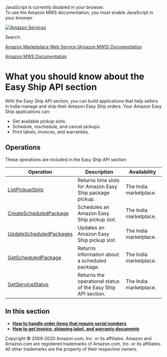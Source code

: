 <div id="MWSDX_noscript">

JavaScript is currently disabled in your browser.  
To use the Amazon MWS documentation, you must enable JavaScript in your
browser.

</div>

<div id="MWSDX_divtop">

[![Amazon
Services](https://images-na.ssl-images-amazon.com/images/G/08/mwsportal/fr_FR/amazonservices.gif "Amazon Services")](http://services.amazon.fr)

<div id="MWSDX_search">

<span id="MWSDX_searchlbl">Search:</span>

</div>

  
<span id="MWSDX_titlebar">[Amazon Marketplace Web Service (Amazon MWS)
Documentation](https://developer.amazonservices.fr/gp/mws/docs.html)</span>

</div>

<div id="MWSDX_divbottom">

<div id="MWSDX_divleft">

<div id="MWSDX_toc">

</div>

</div>

<div id="MWSDX_divright">

<div id="MWSDX_content">

<span id="MWSDX_breadcrumbs">[Amazon MWS
Documentation](https://developer.amazonservices.fr/gp/mws/docs.html)</span>

<div id="EasyShip_Overview" class="nested0">

# What you should know about the <span class="ph">Easy Ship API section</span>

<div class="body">

<div class="section">

With the <span class="ph">Easy Ship API section</span>, you can build
applications that help sellers in India manage and ship their <span
class="ph">Amazon Easy Ship</span> orders. Your <span class="ph">Amazon
Easy Ship</span> applications can:

-   Get available pickup slots.
-   Schedule, reschedule, and cancel pickups.
-   Print labels, invoices, and warranties.

</div>

<div class="section">

## Operations

These operations are included in the <span class="ph">Easy Ship API
section</span>:

<div class="tablenoborder">

| Operation                                                                                                                                       | Description                                                                                                  | Availability                                   |
|-------------------------------------------------------------------------------------------------------------------------------------------------|--------------------------------------------------------------------------------------------------------------|------------------------------------------------|
| <a href="EasyShip_ListPickupSlots.md" class="xref">ListPickupSlots</a>                                                                        | <span class="ph">Returns time slots for <span class="ph">Amazon Easy Ship</span> package pickup.</span>      | <span class="ph">The India marketplace.</span> |
| <a href="EasyShip_CreateScheduledPackage.md" class="xref">CreateScheduledPackage</a>                                                          | <span class="ph">Schedules an <span class="ph">Amazon Easy Ship</span> pickup slot.</span>                   | <span class="ph">The India marketplace.</span> |
| <a href="EasyShip_UpdateScheduledPackages.md" class="xref">UpdateScheduledPackages</a>                                                        | <span class="ph">Updates an <span class="ph">Amazon Easy Ship</span> pickup slot.</span>                     | <span class="ph">The India marketplace.</span> |
| <a href="EasyShip_GetScheduledPackage.md" class="xref">GetScheduledPackage</a>                                                                | <span class="ph">Returns information about a scheduled package.</span>                                       | <span class="ph">The India marketplace.</span> |
| <a href="EasyShip_GetServiceStatus.md" class="xref" title="Returns the operational status of the Easy Ship API section.">GetServiceStatus</a> | <span class="ph">Returns the operational status of the <span class="ph">Easy Ship API section</span>.</span> | <span class="ph">The India marketplace.</span> |

</div>

</div>

</div>

<div class="related-links">

## In this section

-   **[How to handle order items that require serial
    numbers](../easy_ship/EasyShip_HowToHandleSerialNumbers.md)**  
-   **[How to get invoice, shipping label, and warranty
    documents](../easy_ship/EasyShip_HowToGetEasyShipDocs.md)**  

</div>

</div>

<div id="MWSDX_footer">

Copyright © 2009-2020 Amazon.com, Inc. or its affiliates. Amazon and
Amazon.com are registered trademarks of Amazon.com, Inc. or its
affiliates. All other trademarks are the property of their respective
owners.

</div>

</div>

</div>

<div style="clear: both;">

</div>

</div>
